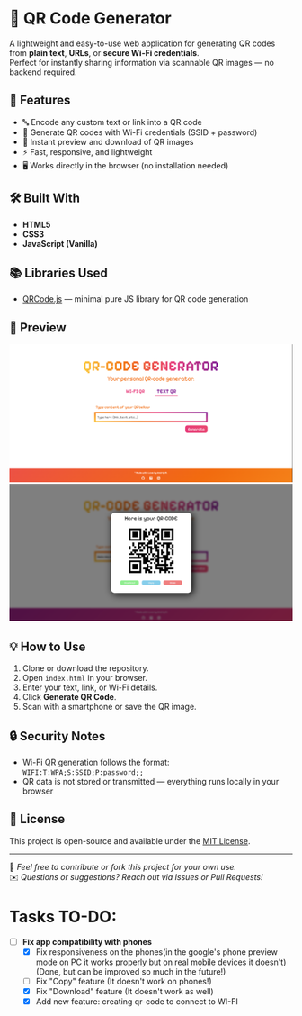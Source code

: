 # 📱 QR Code Generator

A lightweight and easy-to-use web application for generating QR codes from **plain text**, **URLs**, or **secure Wi-Fi credentials**.  
Perfect for instantly sharing information via scannable QR images — no backend required.

## 🚀 Features

- 🔤 Encode any custom text or link into a QR code  
- 📶 Generate QR codes with Wi-Fi credentials (SSID + password)  
- 📸 Instant preview and download of QR images  
- ⚡ Fast, responsive, and lightweight  
- 🖥️ Works directly in the browser (no installation needed)

## 🛠️ Built With

- **HTML5**
- **CSS3**
- **JavaScript (Vanilla)**

## 📚 Libraries Used

- [QRCode.js](https://github.com/davidshimjs/qrcodejs) — minimal pure JS library for QR code generation

## 📸 Preview

![Homepage](https://github.com/andriy1144/QRCodeGenerator/raw/main/homepage.png)
![QRCODE](https://github.com/andriy1144/QRCodeGenerator/raw/main/qrcode.png)

## 💡 How to Use
1. Clone or download the repository.
2. Open `index.html` in your browser.
3. Enter your text, link, or Wi-Fi details.
4. Click **Generate QR Code**.
5. Scan with a smartphone or save the QR image.

## 🔒 Security Notes

- Wi-Fi QR generation follows the format:  
  `WIFI:T:WPA;S:SSID;P:password;;`
- QR data is not stored or transmitted — everything runs locally in your browser

## 📃 License

This project is open-source and available under the [MIT License](LICENSE).

---

🔧 _Feel free to contribute or fork this project for your own use._  
✉️ _Questions or suggestions? Reach out via Issues or Pull Requests!_


# Tasks TO-DO:

- [ ] __Fix app compatibility with phones__
    - [X] Fix responsiveness on the phones(in the google's phone preview mode on PC it works properly but on real mobile devices it doesn't) (Done, but can be improved so much in the future!)
    - [ ] Fix "Copy" feature (It doesn't work on phones!)
    - [X] Fix "Download" feature (It doesn't work as well)
    - [X] Add new feature: creating qr-code to connect to WI-FI
